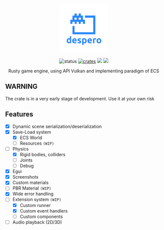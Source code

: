 <p align="center">
    <a href="https://konceptosociala.eu.org/despero"><img src="despero.svg" height="156" width="156" alt="despero"></a>
</p>    

<p align="center">
  <img src="https://img.shields.io/badge/Status-Alpha-blue?style=flat-square" alt="status">
  <a href="crates.io/crates/despero"><img src="https://img.shields.io/crates/v/despero.svg?style=flat-square" alt="crates"></a>
  <img src="https://img.shields.io/github/stars/konceptosociala/despero?style=flat-square&color=orange">
  <a href="https://github.com/konceptosociala/despero/issues"><img src="https://img.shields.io/github/issues/konceptosociala/despero?color=green&style=flat-square"></a>
</p>

<p align="center">
    Rusty game engine, using API Vulkan and implementing paradigm of ECS
</p>

## WARNING
The crate is in a very early stage of development. Use it at your own risk


## Features

- [x] Dynamic scene serialization/deserialization
- [x] Save-Load system
  - [x] ECS World
  - [ ] Resources `(WIP)`
- [ ] Physics 
  - [x] Rigid bodies, colliders
  - [ ] Joints
  - [ ] Debug
- [x] Egui
- [x] Screenshots
- [x] Custom materials
- [ ] PBR Material `(WIP)`
- [x] Wide error handling
- [ ] Extension system `(WIP)`
  - [x] Custom runner
  - [x] Custom event handlers
  - [ ] Custom components
- [ ] Audio playback (2D/3D)
